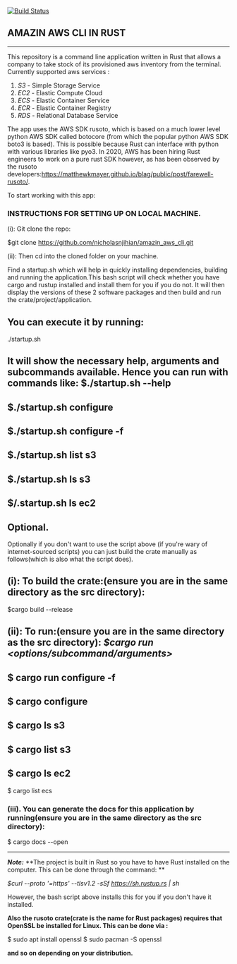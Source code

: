 [![Build Status](https://travis-ci.com/nicholasnjihian/amazin_aws_cli.svg?branch=master)](https://travis-ci.com/nicholasnjihian/amazin_aws_cli)


AMAZIN AWS CLI IN RUST
----------------------
----------------------

This repository is a command line application written in Rust that allows a company to take stock of its provisioned aws inventory from the terminal. Currently supported aws services :
1. *S3* - Simple Storage Service
2. *EC2* - Elastic Compute Cloud
3. *ECS* - Elastic Container Service
4. *ECR* - Elastic Container Registry
5. *RDS* - Relational Database Service

The app uses the AWS SDK rusoto, which is based on a much lower level python AWS SDK called botocore (from which the popular python AWS SDK boto3 is based). This is possible because Rust can interface with python with various libraries like pyo3.
In 2020, AWS has been hiring Rust engineers to work on a pure rust SDK however, as has been observed by the rusoto developers:https://matthewkmayer.github.io/blag/public/post/farewell-rusoto/.


To start working with this app:
### INSTRUCTIONS FOR SETTING UP ON LOCAL MACHINE.

(i): Git clone the repo:

$git clone https://github.com/nicholasnjihian/amazin_aws_cli.git

(ii): Then cd into the cloned folder on your machine.

Find a startup.sh which will help in quickly installing dependencies, building and running the application.This bash script will check whether you have cargo and rustup installed and install them for you if you do not. It will then display the versions of these 2 software packages and then build and run the crate/project/application.

You can execute it by running:
---
./startup.sh

It will show the necessary help, arguments and subcommands available.
Hence you can run with commands like:
$./startup.sh --help
---
$./startup.sh configure
---
$./startup.sh configure -f <enter credentials file>
---
$./startup.sh list s3
---
$./startup.sh ls s3
---
$/.startup.sh ls ec2
---
## Optional.
Optionally if you don't want to use the script above (if you're wary of internet-sourced scripts) you can just build the crate manually as follows(which is also what the script does).

**(i): To build the crate:(ensure you are in the same directory as the src directory):**
---
$cargo build --release

**(ii): To run:(ensure you are in the same directory as the src directory):**
*$cargo run <options/subcommand/arguments>*
---
$ cargo run configure -f <enter credentials file>
---
$ cargo configure
---
$ cargo ls s3
---
$ cargo list s3
---
$ cargo ls ec2
---
$ cargo list ecs

### (iii). You can generate the docs for this application by running(ensure you are in the same directory as the src directory):

$ cargo docs --open

---
***Note:*** **The project is built in Rust so you have to have Rust installed on the computer. This can be done through the command: **

*$curl --proto '=https' --tlsv1.2 -sSf https://sh.rustup.rs | sh*

However, the bash script above installs this for you if you don't have it installed.


**Also the rusoto crate(crate is the name for Rust packages) requires that OpenSSL be installed for Linux. This can be done via :**

$ sudo apt install openssl
$ sudo pacman -S openssl

**and so on depending on your distribution.**



